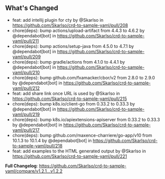 ## What's Changed
* feat: add intellij plugin for cty  by @Skarlso in https://github.com/Skarlso/crd-to-sample-yaml/pull/208
* chore(deps): bump actions/upload-artifact from 4.4.3 to 4.6.2 by @dependabot[bot] in https://github.com/Skarlso/crd-to-sample-yaml/pull/211
* chore(deps): bump actions/setup-java from 4.5.0 to 4.7.1 by @dependabot[bot] in https://github.com/Skarlso/crd-to-sample-yaml/pull/209
* chore(deps): bump gradle/actions from 4.1.0 to 4.4.1 by @dependabot[bot] in https://github.com/Skarlso/crd-to-sample-yaml/pull/210
* chore(deps): bump github.com/fxamacker/cbor/v2 from 2.8.0 to 2.9.0 by @dependabot[bot] in https://github.com/Skarlso/crd-to-sample-yaml/pull/212
* feat: add share link once URL is used by @Skarlso in https://github.com/Skarlso/crd-to-sample-yaml/pull/215
* chore(deps): bump k8s.io/client-go from 0.33.2 to 0.33.3 by @dependabot[bot] in https://github.com/Skarlso/crd-to-sample-yaml/pull/219
* chore(deps): bump k8s.io/apiextensions-apiserver from 0.33.2 to 0.33.3 by @dependabot[bot] in https://github.com/Skarlso/crd-to-sample-yaml/pull/217
* chore(deps): bump github.com/maxence-charriere/go-app/v10 from 10.1.3 to 10.1.4 by @dependabot[bot] in https://github.com/Skarlso/crd-to-sample-yaml/pull/218
* feat: add examples to the HTML generated output by @Skarlso in https://github.com/Skarlso/crd-to-sample-yaml/pull/221


**Full Changelog**: https://github.com/Skarlso/crd-to-sample-yaml/compare/v1.2.1...v1.2.2